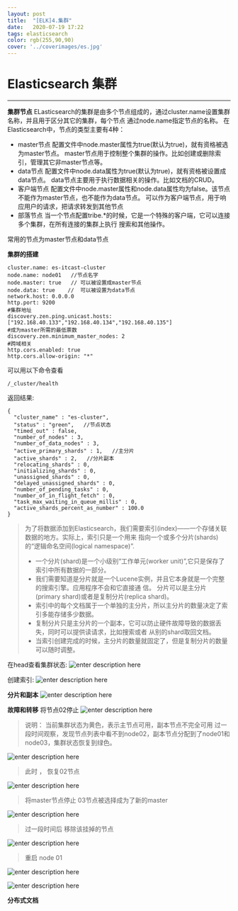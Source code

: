 ```yaml
---
layout: post
title:  "[ELK]4.集群"
date:   2020-07-19 17:22
tags: elasticsearch
color: rgb(255,90,90)
cover: '../coverimages/es.jpg'
---
```


# Elasticsearch 集群
---
**集群节点**
ELasticsearch的集群是由多个节点组成的，通过cluster.name设置集群名称，并且用于区分其它的集群，每个节点 通过node.name指定节点的名称。
在Elasticsearch中，节点的类型主要有4种：
* master节点 
配置文件中node.master属性为true(默认为true)，就有资格被选为master节点。 master节点用于控制整个集群的操作。比如创建或删除索引，管理其它非master节点等。 
* data节点
配置文件中node.data属性为true(默认为true)，就有资格被设置成data节点。 data节点主要用于执行数据相关的操作。比如文档的CRUD。 
* 客户端节点 
配置文件中node.master属性和node.data属性均为false。该节点不能作为master节点，也不能作为data节点。 可以作为客户端节点，用于响应用户的请求，把请求转发到其他节点 
* 部落节点 
当一个节点配置tribe.*的时候，它是一个特殊的客户端，它可以连接多个集群，在所有连接的集群上执行 搜索和其他操作。 

常用的节点为master节点和data节点

**集群的搭建**
```
cluster.name: es-itcast-cluster 
node.name: node01   //节点名字
node.master: true   // 可以被设置成master节点
node.data: true    //  可以被设置为data节点
network.host: 0.0.0.0
http.port: 9200 
#集群地址
discovery.zen.ping.unicast.hosts: ["192.168.40.133","192.168.40.134","192.168.40.135"] 
#成为master所需的最低票数
discovery.zen.minimum_master_nodes: 2 
#跨域相关
http.cors.enabled: true 
http.cors.allow-origin: "*"

```

可以用以下命令查看
```
/_cluster/health
```

返回结果:
```
{
  "cluster_name" : "es-cluster",
  "status" : "green",   //节点状态
  "timed_out" : false, 
  "number_of_nodes" : 3,
  "number_of_data_nodes" : 3,   
  "active_primary_shards" : 1,   //主分片
  "active_shards" : 2,   //分片副本
  "relocating_shards" : 0,
  "initializing_shards" : 0,
  "unassigned_shards" : 0,
  "delayed_unassigned_shards" : 0,
  "number_of_pending_tasks" : 0,
  "number_of_in_flight_fetch" : 0,
  "task_max_waiting_in_queue_millis" : 0,
  "active_shards_percent_as_number" : 100.0
}
```

> 为了将数据添加到Elasticsearch，我们需要索引(index)——一个存储关联数据的地方。实际上，索引只是一个用来 指向一个或多个分片(shards)的“逻辑命名空间(logical namespace)”.
> * 一个分片(shard)是一个小级别“工作单元(worker unit)”,它只是保存了索引中所有数据的一部分。
> *  我们需要知道是分片就是一个Lucene实例，并且它本身就是一个完整的搜索引擎。应用程序不会和它直接通 信。 分片可以是主分片(primary shard)或者是复制分片(replica shard)。 
> *  索引中的每个文档属于一个单独的主分片，所以主分片的数量决定了索引多能存储多少数据。 
> *  复制分片只是主分片的一个副本，它可以防止硬件故障导致的数据丢失，同时可以提供读请求，比如搜索或者 从别的shard取回文档。 
> *  当索引创建完成的时候，主分片的数量就固定了，但是复制分片的数量可以随时调整。

在head查看集群状态:
![enter description here](https://raw.githubusercontent.com/LazystudentCH/blogImage/master/2020/7/21/[ELK]4.集群/1595324391257.png)

创建索引:
![enter description here](https://raw.githubusercontent.com/LazystudentCH/blogImage/master/2020/7/21/[ELK]4.集群/1595324407758.png)


**分片和副本**
![enter description here](https://raw.githubusercontent.com/LazystudentCH/blogImage/master/2020/7/21/[ELK]4.集群/1595324456600.png)

**故障和转移**
将节点02停止
![enter description here](https://raw.githubusercontent.com/LazystudentCH/blogImage/master/2020/7/21/[ELK]4.集群/1595324985288.png)
> 说明：
当前集群状态为黄色，表示主节点可用，副本节点不完全可用
过一段时间观察，发现节点列表中看不到node02，副本节点分配到了node01和node03，集群状态恢复到绿色。

![enter description here](https://raw.githubusercontent.com/LazystudentCH/blogImage/master/2020/7/21/[ELK]4.集群/1595325108948.png)

> 此时 ， 恢复02节点

![enter description here](https://raw.githubusercontent.com/LazystudentCH/blogImage/master/2020/7/21/[ELK]4.集群/1595325200746.png)

> 将master节点停止 03节点被选择成为了新的master

![enter description here](https://raw.githubusercontent.com/LazystudentCH/blogImage/master/2020/7/21/[ELK]4.集群/1595344617190.png)

> 过一段时间后 移除该挂掉的节点  

![enter description here](https://raw.githubusercontent.com/LazystudentCH/blogImage/master/2020/7/21/[ELK]4.集群/1595345048561.png)

> 重启 node 01 

![enter description here](https://raw.githubusercontent.com/LazystudentCH/blogImage/master/2020/7/21/[ELK]4.集群/1595345205772.png)

![enter description here](https://raw.githubusercontent.com/LazystudentCH/blogImage/master/2020/7/21/[ELK]4.集群/1595345237822.png)

**分布式文档**